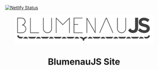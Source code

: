 [![Netlify Status](https://api.netlify.com/api/v1/badges/3cdf91b3-88ec-493a-bb97-bdef02ba671d/deploy-status)](https://app.netlify.com/sites/blumenaujs/deploys)

<p align="center">
  <a href="http://fw7.com.br/">
    <img src="https://github.com/blumenaujs/site/blob/master/assets/logo.png" />
  </a>
</p>

<h1 align="center">
  BlumenauJS Site
</h1>
